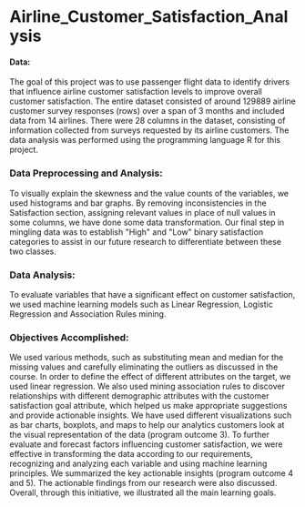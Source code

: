 # Airline_Customer_Satisfaction_Analysis
#### Data:
The goal of this project was to use passenger flight data to identify drivers that influence
airline customer satisfaction levels to improve overall customer satisfaction. The entire
dataset consisted of around 129889 airline customer survey responses (rows) over a span of
3 months and included data from 14 airlines. There were 28 columns in the dataset,
consisting of information collected from surveys requested by its airline customers. The data
analysis was performed using the programming language R for this project.

### Data Preprocessing and Analysis:
To visually explain the skewness and the value counts of the variables, we used histograms
and bar graphs. By removing inconsistencies in the Satisfaction section, assigning relevant
values in place of null values in some columns, we have done some data transformation. Our
final step in mingling data was to establish "High" and "Low" binary satisfaction categories to
assist in our future research to differentiate between these two classes.

### Data Analysis:
To evaluate variables that have a significant effect on customer satisfaction, we used
machine learning models such as Linear Regression, Logistic Regression and Association
Rules mining.

### Objectives Accomplished:
We used various methods, such as substituting mean and median for the missing values and
carefully eliminating the outliers as discussed in the course. In order to define the effect of
different attributes on the target, we used linear regression. We also used mining association
rules to discover relationships with different demographic attributes with the customer
satisfaction goal attribute, which helped us make appropriate suggestions and provide actionable
insights. We have used different visualizations such as bar charts, boxplots, and maps to help our
analytics customers look at the visual representation of the data (program outcome 3). To further
evaluate and forecast factors influencing customer satisfaction, we were effective in transforming
the data according to our requirements, recognizing and analyzing each variable and using
machine learning principles. We summarized the key actionable insights (program outcome 4 and
5). The actionable findings from our research were also discussed. Overall, through this initiative,
we illustrated all the main learning goals.
